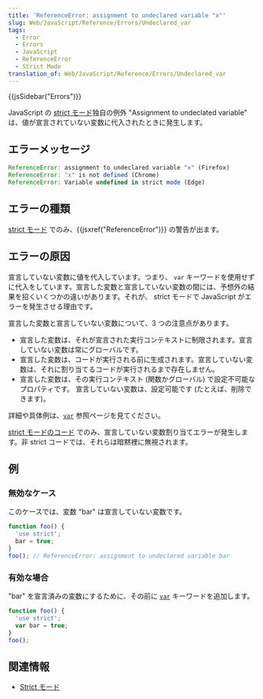 ```yaml
---
title: 'ReferenceError: assignment to undeclared variable "x"'
slug: Web/JavaScript/Reference/Errors/Undeclared_var
tags:
  - Error
  - Errors
  - JavaScript
  - ReferenceError
  - Strict Mode
translation_of: Web/JavaScript/Reference/Errors/Undeclared_var
---
```

{{jsSidebar("Errors")}}

JavaScript の [strict モード](/ja/docs/Web/JavaScript/Reference/Strict_mode)独自の例外 "Assignment to undeclated variable" は、値が宣言されていない変数に代入されたときに発生します。

## エラーメッセージ

```js
ReferenceError: assignment to undeclared variable "x" (Firefox)
ReferenceError: "x" is not defined (Chrome)
ReferenceError: Variable undefined in strict mode (Edge)
```

## エラーの種類

[strict モード](/ja/docs/Web/JavaScript/Reference/Strict_mode) でのみ、{{jsxref("ReferenceError")}} の警告が出ます。

## エラーの原因

宣言していない変数に値を代入しています。つまり、 `var` キーワードを使用せずに代入をしています。宣言した変数と宣言していない変数の間には、予想外の結果を招くいくつかの違いがあります。それが、 strict モードで JavaScript がエラーを発生させる理由です。

宣言した変数と宣言していない変数について、3 つの注意点があります。

- 宣言した変数は、それが宣言された実行コンテキストに制限されます。宣言していない変数は常にグローバルです。
- 宣言した変数は、コードが実行される前に生成されます。宣言していない変数は、それに割り当てるコードが実行されるまで存在しません。
- 宣言した変数は、その実行コンテキスト (関数かグローバル) で設定不可能なプロパティです。 宣言していない変数は、設定可能です (たとえば、削除できます)。

詳細や具体例は、[`var`](/ja/docs/Web/JavaScript/Reference/Statements/var) 参照ページを見てください。

[strict モードのコード](/ja/docs/Web/JavaScript/Reference/Strict_mode) でのみ、宣言していない変数割り当てエラーが発生します。非 strict コードでは、それらは暗黙裡に無視されます。

## 例

### 無効なケース

このケースでは、変数 "bar" は宣言していない変数です。

```js example-bad
function foo() {
  'use strict';
  bar = true;
}
foo(); // ReferenceError: assignment to undeclared variable bar
```

### 有効な場合

"bar" を宣言済みの変数にするために、その前に [`var`](/ja/docs/Web/JavaScript/Reference/Statements/var) キーワードを追加します。

```js example-good
function foo() {
  'use strict';
  var bar = true;
}
foo();
```

## 関連情報

- [Strict モード](/ja/docs/Web/JavaScript/Reference/Strict_mode)
